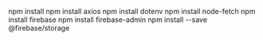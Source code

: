 npm install
npm install axios
npm install dotenv
npm install node-fetch
npm install firebase
npm install firebase-admin
npm install --save @firebase/storage

